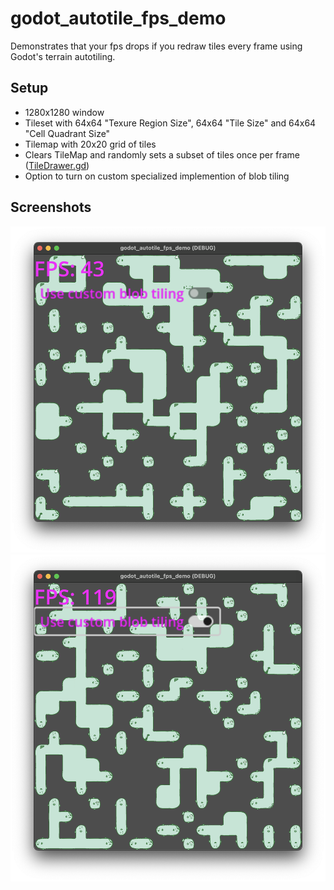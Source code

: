 # godot_autotile_fps_demo

Demonstrates that your fps drops if you redraw tiles every frame using Godot's terrain autotiling.

## Setup
- 1280x1280 window
- Tileset with 64x64 "Texure Region Size", 64x64 "Tile Size" and 64x64 "Cell Quadrant Size"
- Tilemap with 20x20 grid of tiles
- Clears TileMap and randomly sets a subset of tiles once per frame ([TileDrawer.gd](TileDrawer.gd))
- Option to turn on custom specialized implemention of blob tiling

## Screenshots

![screenshot_1](screenshot_1.png)
![screenshot_2](screenshot_2.png)